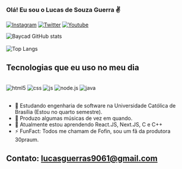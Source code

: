 ### Olá! Eu sou o Lucas de Souza Guerra ✌️

[![Instagram](https://img.shields.io/badge/Instagram-E4405F?style=for-the-badge&logo=instagram&logoColor=white)](https://www.instagram.com/_lucas_guerra__/)
[![Twitter](https://img.shields.io/badge/Twitter-1DA1F2?style=for-the-badge&logo=twitter&logoColor=white)](https://twitter.com/_lucas_guerra)
[![Youtube](https://img.shields.io/badge/YouTube-FF0000?style=for-the-badge&logo=youtube&logoColor=white)](https://www.youtube.com/@lurranonthetrack)

![Baycad GitHub stats](https://github-readme-stats.vercel.app/api?username=Baycad&show_icons=true&theme=tokyonight)
<br><br>
![Top Langs](https://github-readme-stats.vercel.app/api/top-langs/?username=Baycad&hide_progress=true&theme=tokyonight)

## Tecnologias que eu uso no meu dia

<div style="display: inline_block"><br/>
 <img alingn="center" alt="html5" src="https://img.shields.io/badge/HTML5-E34F26?style=for-the-badge&logo=html5&logoColor=white">
 <img alingn="center" alt="css" src="https://img.shields.io/badge/CSS3-1572B6?style=for-the-badge&logo=css3&logoColor=white">
 <img alingn="center" alt="js" src="https://img.shields.io/badge/JavaScript-F7DF1E?style=for-the-badge&logo=javascript&logoColor=black">
 <img alingn="center" alt="node.js" src="https://img.shields.io/badge/Node.js-43853D?style=for-the-badge&logo=node.js&logoColor=white">
 <img alingn="center" alt="java" src="https://img.shields.io/badge/Java-ED8B00?style=for-the-badge&logo=openjdk&logoColor=white">
</div><br/>

  - 🏫 Estudando engenharia de software na Universidade Católica de Brasília (Estou no quarto semestre).<br/>
  - 🎹 Produzo algumas músicas de vez em quando.<br/>
  - 🧐 Atualmente estou aprendendo React.JS, Next.JS, C e C++<br/>
  - ⚡ FunFact: Todos me chamam de Fofin, sou um fã da produtora 30praum.<br/>





## Contato: lucasguerras9061@gmail.com<br/>
